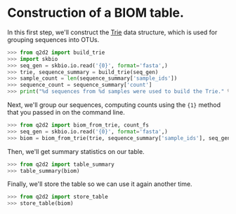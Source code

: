 # Construction of a BIOM table.

In this first step, we'll construct the [Trie](https://en.wikipedia.org/wiki/Trie)
data structure, which is used for grouping sequences into OTUs.

```python
>>> from q2d2 import build_trie
>>> import skbio
>>> seq_gen = skbio.io.read('{0}', format='fasta',)
>>> trie, sequence_summary = build_trie(seq_gen)
>>> sample_count = len(sequence_summary['sample_ids'])
>>> sequence_count = sequence_summary['count']
>>> print("%d sequences from %d samples were used to build the Trie." % (sequence_count, sample_count))
```

Next, we'll group our sequences, computing counts using the ``{1}`` method that you passed in on the command line.

```python
>>> from q2d2 import biom_from_trie, count_fs
>>> seq_gen = skbio.io.read('{0}', format='fasta',)
>>> biom = biom_from_trie(trie, sequence_summary['sample_ids'], seq_gen, count_f=count_fs['{1}'])
```

Then, we'll get summary statistics on our table.

```python
>>> from q2d2 import table_summary
>>> table_summary(biom)
```

Finally, we'll store the table so we can use it again another time.

```python
>>> from q2d2 import store_table
>>> store_table(biom)
```
